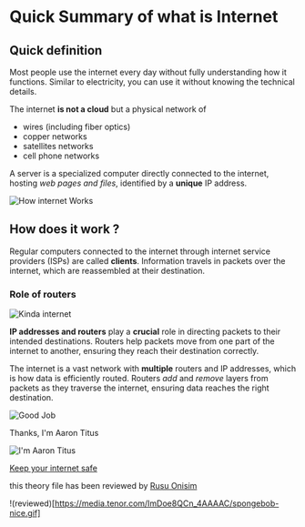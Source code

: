 # Quick Summary of what is Internet

## Quick definition
Most people use the internet every day without fully understanding how it functions. Similar to electricity, you can use it without knowing the technical details.

The internet **is not a cloud** but a physical network of
- wires (including fiber optics) 
- copper networks
- satellites networks
- cell phone networks

A server is a specialized computer directly connected to the internet, hosting *web pages and files*, identified by a **unique** IP address.

![How internet Works](https://media.tenor.com/GBjEvUkbbwoAAAAC/internet-internet-down.gif) 

## How does it work ?
Regular computers connected to the internet through internet service providers (ISPs) are called **clients**.
Information travels in packets over the internet, which are reassembled at their destination.

### Role of routers

![Kinda internet](https://gifdb.com/images/featured/information-technology-0ny1cuilxqjrunts.gif)

**IP addresses and routers** play a **crucial** role in directing packets to their intended destinations.
Routers help packets move from one part of the internet to another, ensuring they reach their destination correctly.

The internet is a vast network with **multiple** routers and IP addresses, which is how data is efficiently routed.
Routers *add* and *remove* layers from packets as they traverse the internet, ensuring data reaches the right destination.

![Good Job](https://media.giphy.com/media/111ebonMs90YLu/giphy.gif)

Thanks, I'm Aaron Titus

![I'm Aaron Titus](https://media.licdn.com/dms/image/C4E03AQEPeerO0GAqEw/profile-displayphoto-shrink_800_800/0/1517756406872?e=2147483647&v=beta&t=dRB5jRMMBM7TzJryVKMcQ3VDLoP5jNCeGQ3zEmXqCb4)

[Keep your internet safe](securitycatalyst.com)

this theory file has been reviewed by [Rusu Onisim](https://github.com/RusuOnisim)

!(reviewed)[https://media.tenor.com/ImDoe8QCn_4AAAAC/spongebob-nice.gif]